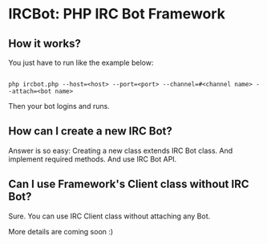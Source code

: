 # IRCBot: PHP IRC Bot Framework

## How it works?

You just have to run like the example below:

<code>
php ircbot.php --host=&lt;host&gt; --port=&lt;port&gt; --channel=#&lt;channel name&gt; --attach=&lt;bot name&gt;
</code>

Then your bot logins and runs.

## How can I create a new IRC Bot?

Answer is so easy: Creating a new class extends IRC Bot class. And implement required methods.
And use IRC Bot API.

## Can I use Framework's Client class without IRC Bot?

Sure. You can use IRC Client class without attaching any Bot.

More details are coming soon :)